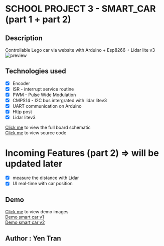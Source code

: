 # SCHOOL PROJECT 3 - SMART_CAR (part 1 + part 2)

## Description

Controllable Lego car via website with Arduino + Esp8266 + Lidar lite v3
<br/>
![preview](https://media.giphy.com/media/o05A3kGzORrH0pk8Jl/giphy.gif?cid=790b761137970cf32edc96e6b736aabd0e35c2084714562d&rid=giphy.gif&ct=g)

## Technologies used

- [x] Encoder
- [x] ISR - interrupt service routine
- [x] PWM - Pulse Wide Modulation
- [x] CMPS14 - I2C bus intergrated with lidar litev3
- [x] UART communication on Arduino
- [x] Http post
- [x] Lidar litev3

[Click me](./schematic) to view the full board schematic</br>
[Click me](./final_files) to view source code </br>

# Incoming Features (part 2) => will be updated later

- [x] measure the distance with Lidar
- [x] UI real-time with car position

## Demo

[Click me](./demo) to view demo images</br>
[Demo smart car v1](https://drive.google.com/file/d/1Pxb0BjE_jz45RXY0wqWdyZJji9AnxhIb/view?usp=sharing) <br/>
[Demo smart car v2](https://drive.google.com/file/d/15f3zzebKRs1d__hnP52iNkLYrtQU5abr/view?usp=sharing)

## Author : Yen Tran
